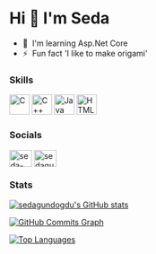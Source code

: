    Hi 👋 I'm Seda
=====================

* 🧠  I'm learning  Asp.Net Core
* ⚡  Fun fact 'I like to make origami'


### Skills

<p align="left">
<a href="https://docs.microsoft.com/en-us/cpp/?view=msvc-170" target="_blank" rel="noreferrer"><img src="https://raw.githubusercontent.com/danielcranney/readme-generator/main/public/icons/skills/c-colored.svg" width="36" height="36" alt="C" /></a>
<a href="https://docs.microsoft.com/en-us/cpp/?view=msvc-170" target="_blank" rel="noreferrer"><img src="https://raw.githubusercontent.com/danielcranney/readme-generator/main/public/icons/skills/cplusplus-colored.svg" width="36" height="36" alt="C++" /></a>
<a href="https://www.oracle.com/java/" target="_blank" rel="noreferrer"><img src="https://raw.githubusercontent.com/danielcranney/readme-generator/main/public/icons/skills/java-colored.svg" width="36" height="36" alt="Java" /></a>
<a href="https://developer.mozilla.org/en-US/docs/Glossary/HTML5" target="_blank" rel="noreferrer"><img src="https://raw.githubusercontent.com/danielcranney/readme-generator/main/public/icons/skills/html5-colored.svg" width="36" height="36" alt="HTML5" /></a>
</p>

<h3 align="left">Socials</h3>
<p align="left">
<a href="https://linkedin.com/in/seda-gundogdu" target="blank"><img align="center" src="https://raw.githubusercontent.com/rahuldkjain/github-profile-readme-generator/master/src/images/icons/Social/linked-in-alt.svg" alt="seda-gundogdu" height="30" width="40" /></a>
<a href="https://www.hackerrank.com/sedagundogdu" target="blank"><img align="center" src="https://raw.githubusercontent.com/rahuldkjain/github-profile-readme-generator/master/src/images/icons/Social/hackerrank.svg" alt="sedagundogdu" height="30" width="40" /></a>
</p>

### Stats
<a href="http://www.github.com/sedagundogdu"><img src="https://github-readme-stats.vercel.app/api?username=sedagundogdu&show_icons=true&hide=&count_private=true&title_color=0891b2&text_color=ffffff&icon_color=0891b2&bg_color=000000&hide_border=true&show_icons=true" alt="sedagundogdu's GitHub stats" /></a>

<a href="http://www.github.com/sedagundogdu"><img src="https://activity-graph.herokuapp.com/graph?username=sedagundogdu&bg_color=000000&color=ffffff&line=0891b2&point=ffffff&area_color=000000&area=true&hide_border=true&custom_title=GitHub%20Commits%20Graph" alt="GitHub Commits Graph" /></a>

<a href="https://github.com/sedagundogdu" align="left"><img src="https://github-readme-stats.vercel.app/api/top-langs/?username=sedagundogdu&langs_count=10&title_color=0891b2&text_color=ffffff&icon_color=0891b2&bg_color=000000&hide_border=true&locale=en&custom_title=Top%20%Languages" alt="Top Languages" /></a>
